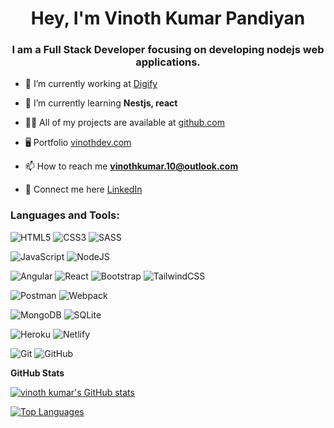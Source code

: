 <h1 align="center">Hey, I'm Vinoth Kumar Pandiyan</h1>
<h3 align="center">I am a Full Stack Developer focusing on developing nodejs web applications.</h3>

- 🚀  I’m currently working at [Digify](https://www.digify.com/)

- 🧠  I’m currently learning **Nestjs, react**

- 👨‍💻 All of my projects are available at [github.com](https://github.com/vknow?tab=repositories)

- 🖥️ Portfolio [vinothdev.com](https://vinothdev.com)

- 📫 How to reach me **vinothkumar.10@outlook.com**

- 🔗 Connect me here [LinkedIn](https://www.linkedin.com/in/vinoth-kumar-pandiyan/)

<h3 align="left">Languages and Tools:</h3>

![HTML5](https://img.shields.io/badge/html5-%23E34F26.svg?style=for-the-badge&logo=html5&logoColor=white)
![CSS3](https://img.shields.io/badge/css3-%231572B6.svg?style=for-the-badge&logo=css3&logoColor=white)
![SASS](https://img.shields.io/badge/SASS-hotpink.svg?style=for-the-badge&logo=SASS&logoColor=white)

![JavaScript](https://img.shields.io/badge/javascript-%23323330.svg?style=for-the-badge&logo=javascript&logoColor=%23F7DF1E)
![NodeJS](https://img.shields.io/badge/node.js-6DA55F?style=for-the-badge&logo=node.js&logoColor=white)

![Angular](https://img.shields.io/badge/angular-%23c3002f.svg?style=for-the-badge&logo=angular&logoColor=%23fff)
![React](https://img.shields.io/badge/react-%2320232a.svg?style=for-the-badge&logo=react&logoColor=%2361DAFB)
![Bootstrap](https://img.shields.io/badge/bootstrap-%23563D7C.svg?style=for-the-badge&logo=bootstrap&logoColor=white)
![TailwindCSS](https://img.shields.io/badge/tailwindcss-%2338B2AC.svg?style=for-the-badge&logo=tailwind-css&logoColor=white)

![Postman](https://img.shields.io/badge/Postman-FF6C37?style=for-the-badge&logo=postman&logoColor=white)
![Webpack](https://img.shields.io/badge/webpack-%238DD6F9.svg?style=for-the-badge&logo=webpack&logoColor=black)

![MongoDB](https://img.shields.io/badge/monogo-%2300ED64.svg?style=for-the-badge&logo=mongodb&logoColor=%23001E2B)
![SQLite](https://img.shields.io/badge/sqlite-%2307405e.svg?style=for-the-badge&logo=sqlite&logoColor=white)

![Heroku](https://img.shields.io/badge/heroku-%23430098.svg?style=for-the-badge&logo=heroku&logoColor=white)
![Netlify](https://img.shields.io/badge/netlify-%23000000.svg?style=for-the-badge&logo=netlify&logoColor=#00C7B7)

![Git](https://img.shields.io/badge/git-%23F05033.svg?style=for-the-badge&logo=git&logoColor=white)
![GitHub](https://img.shields.io/badge/github-%23121011.svg?style=for-the-badge&logo=github&logoColor=white)

<b>GitHub Stats</b>
 
<a href="http://www.github.com/vknow"><img src="https://vk-repo-stats.vercel.app/api?username=vknow&show_icons=true&hide=stars,&count_private=true&title_color=14b8a6&text_color=ffffff&icon_color=ef4444&bg_color=0f172a&hide_border=true&show_icons=true" alt="vinoth kumar's GitHub stats" /></a>

<a href="https://github.com/vknow" align="left"><img src="https://vk-repo-stats.vercel.app/api/top-langs/?username=vknow&langs_count=6&title_color=14b8a6&text_color=ffffff&icon_color=ef4444&bg_color=0f172a&hide_border=true&locale=en&custom_title=Top%20%Languages" alt="Top Languages" /></a>
